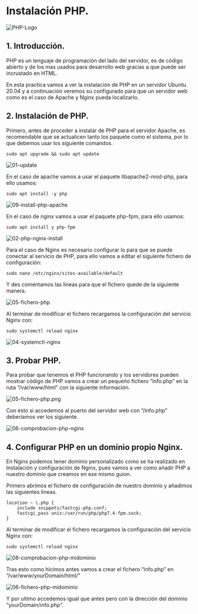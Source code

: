 # Instalación PHP.

![PHP-Logo](capturas/PHP-logo.png)

## 1. Introducción.
PHP es un lenguaje de programación del lado del servidor, es de código abierto y de los mas usados para desarrollo web gracias a que puede ser incrustado en HTML.

En esta practica vamos a ver la instalación de PHP en un servidor Ubuntu 20.04 y a continuación veremos su configurado para que un servidor web como es el caso de Apache y Nginx pueda localizarlo.

## 2. Instalación de PHP.
Primero, antes de proceder a instalar de PHP para el servidor Apache, es recomendable que se actualicen tanto los paquete como el sistema, por lo que debemos usar los siguiente comandos.
```
sudo apt upgrade && sudo apt update
```

![01-update](capturas/01-update.png)


En el caso de apache vamos a usar el paquete libapache2-mod-php, para ello usamos: 
```
sudo apt install -y php
```

![09-install-php-apache](capturas/09-install-php-apache.png)


En el caso de nginx vamos a usar el paquete php-fpm, para ello usamos: 
```
sudo apt install y php-fpm
```

![02-php-nginx-install](capturas/02-php-nginx-install.png)


Para el caso de Nginx es necesario configurar lo para que se puede conectar al servicio de PHP, para ello vamos a editar el siguiente fichero de configuración:
```
sudo nano /etc/nginx/sites-available/default
```


Y des comentamos las lineas para que el fichero quede de la siguiente manera.

![05-fichero-php](capturas/05-fichero-php.png)


Al terminar de modificar el fichero recargamos la configuración del servicio Nginx con:
```
sudo systemctl reload nginx
```

![04-systemctl-nginx](capturas/04-systemctl-nginx.png)



## 3. Probar PHP.
Para probar que tenemos el PHP funcionando y los servidores pueden mostrar código de PHP vamos a crear un pequeño fichero “info.php” en la ruta “/var/www/html” con la siguiente información.

![05-fichero-php.png](capturas/05-fichero-php.png)



Con esto si accedemos al puerto del servidor web con “/info.php” deberíamos ver los siguiente.

![06-comprobacion-php-nginx](capturas/06-comprobacion-php-nginx.png)


## 4. Configurar PHP en un dominio propio Nginx.
En Nginx podemos tener dominio personalizado como se ha realizado en Instalación y configuración de Nginx, pues vamos a ver como añadir PHP a nuestro dominio que creamos en ese mismo guion.

Primero abrimos el fichero de configuración de nuestro dominio y añadimos las siguientes lineas.
```
location ~ \.php {
	include snippets/fastcgi-php.conf;
	fastcgi_pass unix:/var/run/php/php7.4-fpm.sock;
}
```

Al terminar de modificar el fichero recargamos la configuración del servicio Nginx con:
```
sudo systemctl reload nginx
```

![08-comprobacion-php-midominio](capturas/08-comprobacion-php-midominio.png)


Tras esto como hicimos antes vamos a crear el fichero “info.php” en “/var/www/yourDomain/html/”

![06-fichero-php-midominio](capturas/06-fichero-php-midominio.png)


Y por ultimo accedemos igual que antes pero con la dirección del dominio “yourDomain/info.php”.
